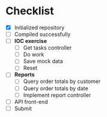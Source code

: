 # Checklist

- [X] Initialized repository
- [ ] Compiled successfully
- [ ] **IOC exercise**
	- [ ] Get tasks controller
	- [ ] Do work
	- [ ] Save mock data
	- [ ] Reset
- [ ] **Reports**
	- [ ] Query order totals by customer
	- [ ] Query order totals by date
	- [ ] Implement report controller
- [ ] API front-end
- [ ] Submit
